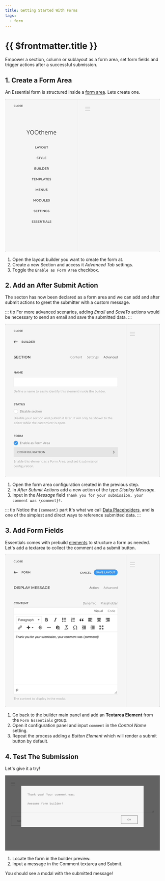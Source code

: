 ```yaml
---
title: Getting Started With Forms
tags:
  - form
---
```


# {{ $frontmatter.title }}

Empower a section, column or sublayout as a form area, set form fields and trigger actions after a successful submission.

<!-- @include: ../../essentials-for-yootheme-pro/addons/_partials/enable-addon.md -->

## 1. Create a Form Area

An Essential form is structured inside a [form area](./form-area). Lets create one.

![Create a Form Area](./assets/create-form-area.gif)

1. Open the layout builder you want to create the form at.
1. Create a new Section and access it _Advanced Tab_ settings.
1. Toggle the `Enable as Form Area` checkbox.

## 2. Add an After Submit Action

The secton has now been declared as a form area and we can add and after submit actions to greet the submitter with a custom message.

::: tip
For more advanced scenarios, adding _Email_ and _SaveTo_ actions would be necessary to send an email and save the submitted data.
:::

![Add After Submit Actions](./assets/add-form-actions.gif)

1. Open the form area configuration created in the previous step.
1. In _After Submit Actions_ add a new action of the type _Display Message_.
1. Input in the _Message_ field `Thank you for your submission, your comment was {comment}!`.

::: tip Notice the `{comment}` part
It's what we call [Data Placeholders](./index#data-placeholders), and is one of the simplest and direct ways to reference submitted data.
:::

## 3. Add Form Fields

Essentials comes with prebuild [elements](./elements) to structure a form as needed. Let's add a textarea to collect the comment and a submit button.

![Add Form Fields](./assets/add-form-fields.gif)

1. Go back to the builder main panel and add an __Textarea Element__ from the `Form Essentials` group.
1. Open it configuration panel and input `comment` in the _Control Name_ setting.
1. Repeat the process adding a _Button Element_ which will render a submit button by default.

## 4. Test The Submission

Let's give it a try!

![Form Submission Test](./assets/submission-test.webp)

1. Locate the form in the builder preview.
1. Input a message in the Comment textarea and Submit.

You should see a modal with the submitted message!
